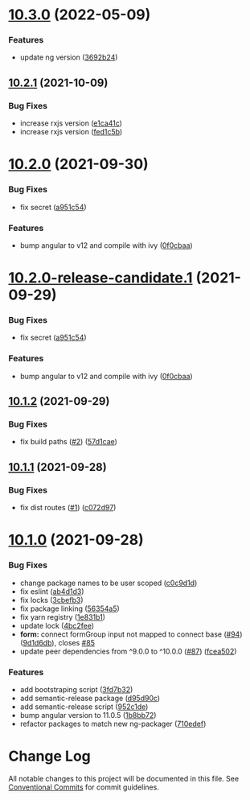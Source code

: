 # [10.3.0](https://github.com/adrianiy/platform/compare/v10.2.1...v10.3.0) (2022-05-09)


### Features

* update ng version ([3692b24](https://github.com/adrianiy/platform/commit/3692b2472672bb62aa29249650966fd7cd143915))

## [10.2.1](https://github.com/AdrianInsua/platform/compare/v10.2.0...v10.2.1) (2021-10-09)


### Bug Fixes

* increase rxjs version ([e1ca41c](https://github.com/AdrianInsua/platform/commit/e1ca41cf83f21d6c2b02335ce2e99e03097db98c))
* increase rxjs version ([fed1c5b](https://github.com/AdrianInsua/platform/commit/fed1c5b4383da1aff89c891be4a43f495c341bc9))

# [10.2.0](https://github.com/AdrianInsua/platform/compare/v10.1.2...v10.2.0) (2021-09-30)


### Bug Fixes

* fix secret ([a951c54](https://github.com/AdrianInsua/platform/commit/a951c548b648086bdfc427313ec3e603a0912e63))


### Features

* bump angular to v12 and compile with ivy ([0f0cbaa](https://github.com/AdrianInsua/platform/commit/0f0cbaa1977f8f93684b9c9163246f452dd1bacd))

# [10.2.0-release-candidate.1](https://github.com/AdrianInsua/platform/compare/v10.1.2...v10.2.0-release-candidate.1) (2021-09-29)


### Bug Fixes

* fix secret ([a951c54](https://github.com/AdrianInsua/platform/commit/a951c548b648086bdfc427313ec3e603a0912e63))


### Features

* bump angular to v12 and compile with ivy ([0f0cbaa](https://github.com/AdrianInsua/platform/commit/0f0cbaa1977f8f93684b9c9163246f452dd1bacd))

## [10.1.2](https://github.com/AdrianInsua/platform/compare/v10.1.1...v10.1.2) (2021-09-29)


### Bug Fixes

* fix build paths ([#2](https://github.com/AdrianInsua/platform/issues/2)) ([57d1cae](https://github.com/AdrianInsua/platform/commit/57d1cae0f159e91224ef563d0b2f3ceddf2fad52))

## [10.1.1](https://github.com/AdrianInsua/platform/compare/v10.1.0...v10.1.1) (2021-09-28)


### Bug Fixes

* fix dist routes ([#1](https://github.com/AdrianInsua/platform/issues/1)) ([c072d97](https://github.com/AdrianInsua/platform/commit/c072d97891835c717c8279acd5f66d1b4a405107))

# [10.1.0](https://github.com/AdrianInsua/platform/compare/v10.0.0...v10.1.0) (2021-09-28)


### Bug Fixes

* change package names to be user scoped ([c0c9d1d](https://github.com/AdrianInsua/platform/commit/c0c9d1d87bc40078c5da8dd5c3ab2ffab1ccc54a))
* fix eslint ([ab4d1d3](https://github.com/AdrianInsua/platform/commit/ab4d1d335d90ecdba5df3c517fff1eb37719a13f))
* fix locks ([3cbefb3](https://github.com/AdrianInsua/platform/commit/3cbefb369895d09474d756d371daf0594dae8039))
* fix package linking ([56354a5](https://github.com/AdrianInsua/platform/commit/56354a51d7af9fa6b231144bdf43b744aec086f4))
* fix yarn registry ([1e831b1](https://github.com/AdrianInsua/platform/commit/1e831b1ed8ce02a367f1b9788ab3bb368bb7cd47))
* update lock ([4bc2fee](https://github.com/AdrianInsua/platform/commit/4bc2fee96c4e6e17512e9744b38601a042faee91))
* **form:** connect formGroup input not mapped to connect base ([#94](https://github.com/AdrianInsua/platform/issues/94)) ([9d1d6db](https://github.com/AdrianInsua/platform/commit/9d1d6dba87511f35894a467532bd698f5043a58e)), closes [#85](https://github.com/AdrianInsua/platform/issues/85)
* update peer dependencies from ^9.0.0 to ^10.0.0 ([#87](https://github.com/AdrianInsua/platform/issues/87)) ([fcea502](https://github.com/AdrianInsua/platform/commit/fcea502f44cff441737c51ebf539268c594e9bfa))


### Features

* add bootstraping script ([3fd7b32](https://github.com/AdrianInsua/platform/commit/3fd7b32faf69346e020eb5f991ffba47e445c243))
* add semantic-release package ([d95d90c](https://github.com/AdrianInsua/platform/commit/d95d90cd46d631d7fb08004218b1e4cbc685092b))
* add semantic-release script ([952c1de](https://github.com/AdrianInsua/platform/commit/952c1de5fa121b7b9c4aa1320cb01d434f938ef8))
* bump angular version to 11.0.5 ([1b8bb72](https://github.com/AdrianInsua/platform/commit/1b8bb72a0fea50c583dc9d943dac5506a2ba0ff4))
* refactor packages to match new ng-packager ([710edef](https://github.com/AdrianInsua/platform/commit/710edefc2d23b0a731254c3af16969331036d94f))

# Change Log

All notable changes to this project will be documented in this file.
See [Conventional Commits](https://conventionalcommits.org) for commit guidelines.
